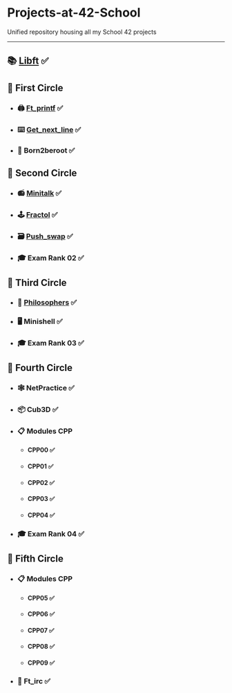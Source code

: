 # Projects-at-42-School
Unified repository housing all my School 42 projects

---

## 📚 [Libft](https://github.com/tbagskk/LIBFT) ✅

## 📘 First Circle
* ### 🖨 [Ft_printf](https://github.com/tbagskk/ft_printf) ✅
* ### ⌨️ [Get_next_line](https://github.com/tbagskk/get_next_line) ✅
* ### 💾 Born2beroot ✅

## 📗 Second Circle
* ### 📻 [Minitalk](https://github.com/tbagskk/minitalk) ✅
* ### 🕹 [Fractol](https://github.com/tbagskk/fract-ol) ✅
* ### 🗃 [Push_swap](https://github.com/tbagskk/push_swap) ✅
* ### 🎓 Exam Rank 02 ✅

## 📒 Third Circle
* ### 🍴 [Philosophers](https://github.com/tbagskk/Philosophers) ✅
* ### 🖥 Minishell ✅
* ### 🎓 Exam Rank 03 ✅

## 📙 Fourth Circle
* ### 🕸 NetPractice ✅
* ### 📦 Cub3D ✅
* ### 📋 Modules CPP
  - #### CPP00  ✅
  - #### CPP01  ✅
  - #### CPP02  ✅
  - #### CPP03  ✅
  - #### CPP04  ✅
* ### 🎓 Exam Rank 04 ✅

## 📕 Fifth Circle
* ### 📋 Modules CPP
  - #### CPP05 ✅
  - #### CPP06 ✅
  - #### CPP07 ✅
  - #### CPP08 ✅
  - #### CPP09 ✅
* ### 📡 Ft_irc ✅
